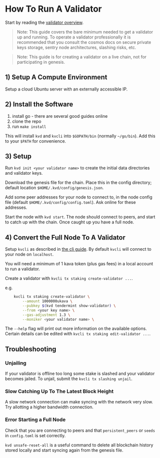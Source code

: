 # How To Run A Validator

Start by reading the [validator overview](../overviews/what-are-validators.md).

>Note: This guide covers the bare minimum needed to get a validator up and running. To operate a validator professionally it is recommended that you consult the cosmos docs on secure private keys storage, sentry node architectures, slashing risks, etc.

>Note: This guide is for creating a validator on a live chain, not for participating in genesis.

## 1) Setup A Compute Environment

Setup a cloud Ubuntu server with an externally accessible IP.

## 2) Install the Software

1) install go - there are several good guides online
2) clone the repo
3) run `make install`

This will install `kvd` and `kvcli` into `$GOPATH/bin` (normally `~/go/bin`). Add this to your `$PATH` for convenience.

## 3) Setup

Run `kvd init <your validator name>` to create the initial data directories and validator keys.

<!-- TODO say where they can get the genesis file from -->
Download the genesis file for the chain. Place this in the config directory; default location `$HOME/.kvd/config/genesis.json`.

<!-- TODO are we setting up a seed node? -->
Add some peer addresses for your node to connect to, in the node config file (default `$HOME/.kvd/config/config.toml`). Ask online for these addresses.

Start the node with `kvd start`. The node should connect to peers, and start to catch up with the chain. Once caught up you have a full node.

## 4) Convert the Full Node To A Validator

Setup `kvcli` as described in [the cli guide](./how-to-use-the-command-line-wallet.md). By default `kvcli` will connect to your node on `localhost`.

You will need a minimum of 1 kava token (plus gas fees) in a local account to run a validator.

Create a validator with `kvcli tx staking create-validator ...`.

e.g.

```bash
    kvcli tx staking create-validator \
        --amount 1000000ukava \
        --pubkey $(kvd tendermint show-validator) \
        --from <your key name> \
        --gas-adjustment 1.3 \
        --moniker <your validator name> \
```

The `--help` flag will print out more information on the available options. Certain details can be edited with `kvcli tx staking edit-validator ...`.

## Troubleshooting

### Unjailing

If your validator is offline too long some stake is slashed and your validator becomes jailed. To unjail, submit the `kvcli tx slashing unjail`.

### Slow Catching Up To The Latest Block Height

A slow network connection can make syncing with the network very slow. Try allotting a higher bandwidth connection.

### Error Starting a Full Node

Check that you are connecting to peers and that `persistent_peers` or `seeds` in `config.toml` is set correctly.

`kvd unsafe-reset-all` is a useful command to delete all blockchain history stored locally and start syncing again from the genesis file.
